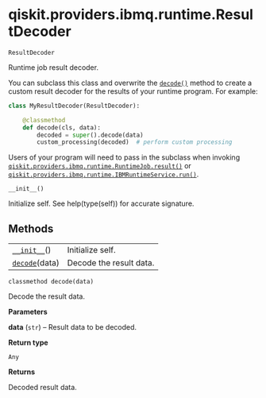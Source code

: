 # qiskit.providers.ibmq.runtime.ResultDecoder

<span id="undefined" />

`ResultDecoder`

Runtime job result decoder.

You can subclass this class and overwrite the [`decode()`](#qiskit.providers.ibmq.runtime.ResultDecoder.decode "qiskit.providers.ibmq.runtime.ResultDecoder.decode") method to create a custom result decoder for the results of your runtime program. For example:

```python
class MyResultDecoder(ResultDecoder):

    @classmethod
    def decode(cls, data):
        decoded = super().decode(data)
        custom_processing(decoded)  # perform custom processing
```

Users of your program will need to pass in the subclass when invoking [`qiskit.providers.ibmq.runtime.RuntimeJob.result()`](qiskit.providers.ibmq.runtime.RuntimeJob#qiskit.providers.ibmq.runtime.RuntimeJob.result "qiskit.providers.ibmq.runtime.RuntimeJob.result") or [`qiskit.providers.ibmq.runtime.IBMRuntimeService.run()`](qiskit.providers.ibmq.runtime.IBMRuntimeService#qiskit.providers.ibmq.runtime.IBMRuntimeService.run "qiskit.providers.ibmq.runtime.IBMRuntimeService.run").

<span id="undefined" />

`__init__()`

Initialize self. See help(type(self)) for accurate signature.

## Methods

|                                                                                                                              |                         |
| ---------------------------------------------------------------------------------------------------------------------------- | ----------------------- |
| [`__init__`](#qiskit.providers.ibmq.runtime.ResultDecoder.__init__ "qiskit.providers.ibmq.runtime.ResultDecoder.__init__")() | Initialize self.        |
| [`decode`](#qiskit.providers.ibmq.runtime.ResultDecoder.decode "qiskit.providers.ibmq.runtime.ResultDecoder.decode")(data)   | Decode the result data. |

<span id="undefined" />

`classmethod decode(data)`

Decode the result data.

**Parameters**

**data** (`str`) – Result data to be decoded.

**Return type**

`Any`

**Returns**

Decoded result data.
